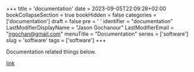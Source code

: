 +++
title = 'documentation'
date = 2023-09-05T22:09:28+02:00
bookCollapseSection = true
bookHidden = false
categories = ['documentation']
draft = false
pre = ' <i class="fa fa-subway" aria-hidden="true"></i> '
identifier = "documentation"
LastModifierDisplayName = "Jason Gochanour"
LastModifierEmail = "jrgochan@gmail.com"
menuTitle = "Documentation"
series = ['software']
slug = 'software'
tags = ['software']
+++

Documentation related things below.

[link](overview.html)